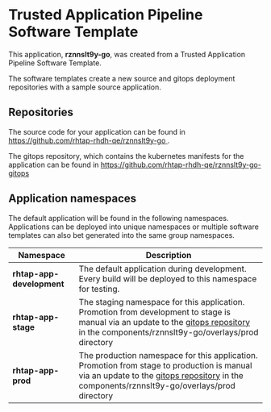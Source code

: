 # Trusted Application Pipeline Software Template

This application, **rznnslt9y-go**, was created from a Trusted Application Pipeline Software Template.

The software templates create a new source and gitops deployment repositories with a sample source application. 

## Repositories

The source code for your application can be found in [https://github.com/rhtap-rhdh-qe/rznnslt9y-go ](https://github.com/rhtap-rhdh-qe/rznnslt9y-go ).
 
The gitops repository, which contains the kubernetes manifests for the application can be found in 
[https://github.com/rhtap-rhdh-qe/rznnslt9y-go-gitops ](https://github.com/rhtap-rhdh-qe/rznnslt9y-go-gitops ) 

## Application namespaces 

The default application will be found in the following namespaces. Applications can be deployed into unique namespaces or multiple software templates can also bet generated into the same group namespaces.  

|  Namespace   |  Description   |  
| -------- | -------- |   
| **rhtap-app-development** | The default application during development. Every build will be deployed to this namespace for testing. | 
| **rhtap-app-stage** | The staging namespace for this application. Promotion from development to stage is manual via an update to the [gitops repository](https://github.com/rhtap-rhdh-qe/rznnslt9y-go-gitops ) in the components/rznnslt9y-go/overlays/prod directory |  
| **rhtap-app-prod** | The production namespace for this application. Promotion from stage to production is manual via an update to the [gitops repository](https://github.com/rhtap-rhdh-qe/rznnslt9y-go-gitops ) in the components/rznnslt9y-go/overlays/prod directory | 